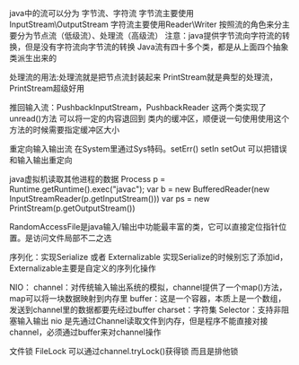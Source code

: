 java中的流可以分为 字节流、字符流
字节流主要使用InputStream\OutputStream 字符流主要使用Reader\Writer
按照流的角色来分主要分为节点流（低级流）、处理流（高级流）   注意：java提供字节流向字符流的转换，但是没有字符流向字节流的转换
Java流有四十多个类，都是从上面四个抽象类派生出来的

处理流的用法:处理流就是把节点流封装起来
PrintStream就是典型的处理流，PrintStream超级好用

推回输入流：PushbackInputStream，PushbackReader
这两个类实现了unread()方法 可以将一定的内容退回到 类内的缓冲区，顺便说一句使用使用这个方法的时候需要指定缓冲区大小

重定向输入输出流
在System里通过Sys特码。setErr() setIn setOut 可以把错误和输入输出重定向

java虚拟机读取其他进程的数据
Process p = Runtime.getRuntime().exec("javac");
var b = new BufferedReader(new InputStreamReader(p.getInputStream()))
var ps = new PrintStream(p.getOutputStream())

RandomAccessFile是java输入/输出中功能最丰富的类，它可以直接定位指针位置。是访问文件局部不二之选

序列化：实现Serialize 或者 Externalizable
实现Serialize的时候别忘了添加id，
Externalizable主要是自定义的序列化操作

NIO：
channel：对传统输入输出系统的模拟，channel提供了一个map()方法，map可以将一块数据映射到内存里
buffer：这是一个容器，本质上是一个数组，发送到channel里的数据都要先经过buffer
charset：字符集
Selector：支持非阻塞输入输出
nio 是先通过Channel读取文件到内存，但是程序不能直接对接channel，必须通过buffer来对channel操作

文件锁 FileLock   可以通过channel.tryLock()获得锁 而且是排他锁